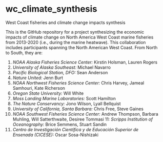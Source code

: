 # wc_climate_synthesis
West Coast fisheries and climate change impacts synthesis

This is the GitHub repository for a project synthesizing the economic impacts of climate change on North America West Coast marine fisheries from 2013-2020 (i.e., during the marine heatwave). This collaboration includes participants spanning the North American West Coast. From North to South, they are:

1. *NOAA Alaska Fisheries Science Center:* Kirstin Holsman, Lauren Rogers
2. *University of Alaska Southeast:* Michael Navarro
3. *Pacific Biological Station, DFO:* Sean Anderson
4. *Nature United:* Jenn Burt
5. *NOAA Northwest Fisheries Science Center:* Chris Harvey, Jameal Samhouri, Kate Richerson
6. *Oregon State University:* Will White
7. *Moss Landing Marine Laboratories:* Scott Hamilton
8. *The Nature Conservancy:* Jono Wilson, Lyall Bellquist
9. *University of California, Santa Barbara:* Chris Free, Steve Gaines
10. *NOAA Southwest Fisheries Science Center:* Andrew Thompson, Barbara Muhling, Will Satterthwaite, Desiree Tommasi
11: *Scripps Institution of Oceanography:* Brice Semmens, Stuart Sandin
12. *Centro de Investigación Científica y de Educación Superior de Ensenada (CICESE):* Oscar Sosa-Nishizaki 
 
